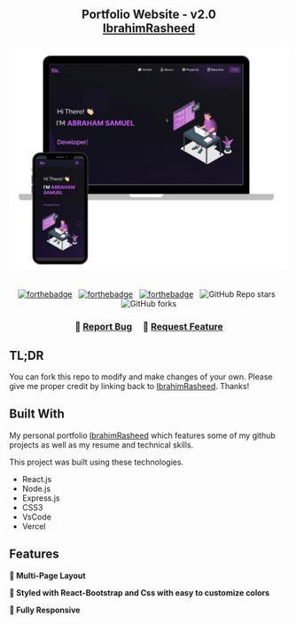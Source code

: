 <h2 align="center">
  Portfolio Website - v2.0<br/>
  <a href="https://ibrahimrasheed.netlify.app/" target="_blank">IbrahimRasheed</a>
</h2>
<div align="center">
  <img alt="Demo" src="./Images/readme-img1.png" />
</div>

<br/>

<center>

[![forthebadge](https://forthebadge.com/images/badges/built-with-love.svg)](https://forthebadge.com) &nbsp;
[![forthebadge](https://forthebadge.com/images/badges/made-with-javascript.svg)](https://forthebadge.com) &nbsp;
[![forthebadge](https://forthebadge.com/images/badges/open-source.svg)](https://forthebadge.com) &nbsp;
![GitHub Repo stars](https://img.shields.io/github/stars/daytonsheed01/Portfolio?color=red&logo=github&style=for-the-badge) &nbsp;
![GitHub forks](https://img.shields.io/github/forks/daytonsheed01/Portfolio?color=red&logo=github&style=for-the-badge)

</center>

<h3 align="center">
    🔹
    <a href="https://github.com/daytonsheed01/Portfolio/issues">Report Bug</a> &nbsp; &nbsp;
    🔹
    <a href="https://github.com/daytonsheed01/Portfolio/issues">Request Feature</a>
</h3>

## TL;DR

You can fork this repo to modify and make changes of your own. Please give me proper credit by linking back to [IbrahimRasheed](https://github.com/daytonsheed01/Portfolio). Thanks!

## Built With

My personal portfolio <a href="ibrahimrasheed.netlify.app" target="_blank">IbrahimRasheed</a> which features some of my github projects as well as my resume and technical skills.<br/>

This project was built using these technologies.

- React.js
- Node.js
- Express.js
- CSS3
- VsCode
- Vercel

## Features

**📖 Multi-Page Layout**

**🎨 Styled with React-Bootstrap and Css with easy to customize colors**

**📱 Fully Responsive**

